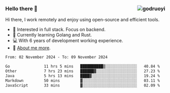 ### Hello there 👋 <img align="right" src="https://github-readme-stats.vercel.app/api?username=godruoyi&show_icons=true" alt="godruoyi" />

Hi there, I work remotely and enjoy using open-source and efficient tools.

- 🔭 Interested in full stack. Focus on backend.
- 🌱 Currently learning Golang and Rust.
- 💻 With 6 years of development working experience.
- 👒 [About me more](https://godruoyi.com/posts/about-godruoyi).



<!--START_SECTION:waka-->

```txt
From: 02 November 2024 - To: 09 November 2024

Go               11 hrs 5 mins   ██████████▒░░░░░░░░░░░░░░   40.84 %
Other            7 hrs 23 mins   ██████▓░░░░░░░░░░░░░░░░░░   27.23 %
Java             5 hrs 13 mins   ████▓░░░░░░░░░░░░░░░░░░░░   19.24 %
Markdown         50 mins         ▓░░░░░░░░░░░░░░░░░░░░░░░░   03.11 %
JavaScript       33 mins         ▓░░░░░░░░░░░░░░░░░░░░░░░░   02.09 %
```

<!--END_SECTION:waka-->
